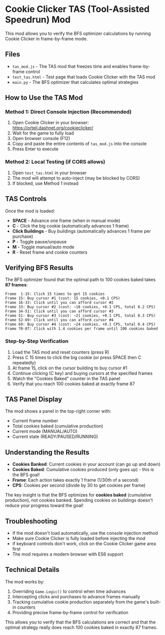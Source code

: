 # Cookie Clicker TAS (Tool-Assisted Speedrun) Mod

This mod allows you to verify the BFS optimizer calculations by running Cookie Clicker in frame-by-frame mode.

## Files

- `tas_mod.js` - The TAS mod that freezes time and enables frame-by-frame control
- `test_tas.html` - Test page that loads Cookie Clicker with the TAS mod
- `main.py` - The BFS optimizer that calculates optimal strategies

## How to Use the TAS Mod

### Method 1: Direct Console Injection (Recommended)

1. Open Cookie Clicker in your browser: https://orteil.dashnet.org/cookieclicker/
2. Wait for the game to fully load
3. Open browser console (F12)
4. Copy and paste the entire contents of `tas_mod.js` into the console
5. Press Enter to execute

### Method 2: Local Testing (if CORS allows)

1. Open `test_tas.html` in your browser
2. The mod will attempt to auto-inject (may be blocked by CORS)
3. If blocked, use Method 1 instead

## TAS Controls

Once the mod is loaded:

- **SPACE** - Advance one frame (when in manual mode)
- **C** - Click the big cookie (automatically advances 1 frame)
- **Click Buildings** - Buy buildings (automatically advances 1 frame per purchase)
- **P** - Toggle pause/unpause
- **M** - Toggle manual/auto mode
- **R** - Reset frame and cookie counters

## Verifying BFS Results

The BFS optimizer found that the optimal path to 100 cookies baked takes **87 frames**:

```
Frame  1-15: Click 15 times to get 15 cookies
Frame 15: Buy cursor #1 (cost: 15 cookies, +0.1 CPS)
Frame 16-33: Click until you can afford cursor #2
Frame 33: Buy cursor #2 (cost: ~18 cookies, +0.1 CPS, total 0.2 CPS)
Frame 34-51: Click until you can afford cursor #3  
Frame 51: Buy cursor #3 (cost: ~21 cookies, +0.1 CPS, total 0.3 CPS)
Frame 52-69: Click until you can afford cursor #4
Frame 69: Buy cursor #4 (cost: ~24 cookies, +0.1 CPS, total 0.4 CPS)
Frame 70-87: Click with 1.4 cookies per frame until 100 cookies baked
```

### Step-by-Step Verification

1. Load the TAS mod and reset counters (press R)
2. Press C 15 times to click the big cookie (or press SPACE then C repeatedly)
3. At frame 15, click on the cursor building to buy cursor #1
4. Continue clicking (C key) and buying cursors at the specified frames
5. Watch the "Cookies Baked" counter in the TAS panel
6. Verify that you reach 100 cookies baked at exactly frame 87

## TAS Panel Display

The mod shows a panel in the top-right corner with:
- Current frame number
- Total cookies baked (cumulative production)
- Current mode (MANUAL/AUTO)
- Current state (READY/PAUSED/RUNNING)

## Understanding the Results

- **Cookies Banked**: Current cookies in your account (can go up and down)
- **Cookies Baked**: Cumulative cookies produced (only goes up) - this is the BFS goal!
- **Frame**: Each action takes exactly 1 frame (1/30th of a second)
- **CPS**: Cookies per second (divide by 30 to get cookies per frame)

The key insight is that the BFS optimizes for **cookies baked** (cumulative production), not cookies banked. Spending cookies on buildings doesn't reduce your progress toward the goal!

## Troubleshooting

- If the mod doesn't load automatically, use the console injection method
- Make sure Cookie Clicker is fully loaded before injecting the mod
- If keyboard controls don't work, click on the Cookie Clicker game area first
- The mod requires a modern browser with ES6 support

## Technical Details

The mod works by:
1. Overriding `Game.Logic()` to control when time advances
2. Intercepting clicks and purchases to advance frames manually
3. Tracking cumulative cookie production separately from the game's built-in counters
4. Providing precise frame-by-frame control for verification

This allows you to verify that the BFS calculations are correct and that the optimal strategy really does reach 100 cookies baked in exactly 87 frames.
